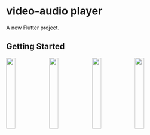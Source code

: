 # video-audio player

A new Flutter project.

## Getting Started
<p>
<img src="https://user-images.githubusercontent.com/113604075/218373210-a2bb055e-d04e-4172-ae50-f5a91453ec43.png"width=22%height=35%>
<img src="https://user-images.githubusercontent.com/113604075/218373387-c7543aea-30c5-4b98-88c2-80f1dae8d4cf.png"width=22%height=35%>
<img src="https://user-images.githubusercontent.com/113604075/218373494-0f9a23a0-2772-4982-9564-9d605353cbb0.png"width=22%height=35%> 
 <img src="https://user-images.githubusercontent.com/113604075/218373494-0f9a23a0-2772-4982-9564-9d605353cbb0.png"width=22%height=35%> 
</p>
